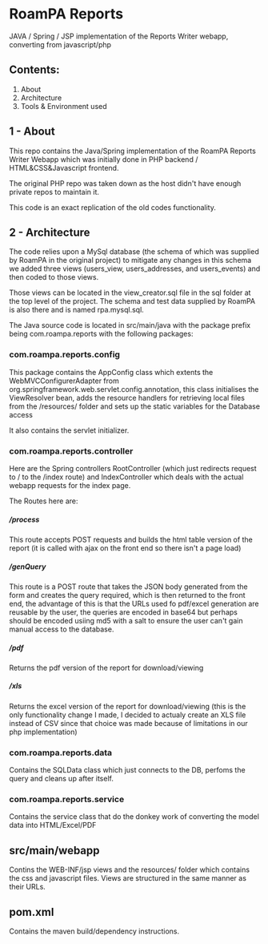 # RoamPA Reports
JAVA / Spring / JSP implementation of the Reports Writer webapp, converting from javascript/php

Contents:
---------
1. About
2. Architecture
3. Tools & Environment used

1 - About
---
This repo contains the Java/Spring implementation of the RoamPA Reports Writer Webapp which was initially done in PHP backend / HTML&CSS&Javascript frontend.

The original PHP repo was taken down as the host didn't have enough private repos to maintain it.

This code is an exact replication of the old codes functionality.

2 - Architecture
---
The code relies upon a MySql database (the schema of which was supplied by RoamPA in the original project) to mitigate any changes in this schema we added three views (users_view, users_addresses, and users_events) and then coded to those views.

Those views can be located in the view_creator.sql file in the sql folder at the top level of the project. The schema and test data supplied by RoamPA is also there and is named rpa.mysql.sql.

The Java source code is located in src/main/java with the package prefix being com.roampa.reports with the following packages:

### com.roampa.reports.config
This package contains the AppConfig class which extents the WebMVCConfigurerAdapter from org.springframework.web.servlet.config.annotation, this class initialises the ViewResolver bean, adds the resource handlers for retrieving local files from the /resources/ folder and sets up the static variables for the Database access

It also contains the servlet initializer.

### com.roampa.reports.controller
Here are the Spring controllers RootController (which just redirects request to / to the /index route) and IndexController which deals with the actual webapp requests for the index page.

The Routes here are:

##### /process
This route accepts POST requests and builds the html table version of the report (it is called with ajax on the front end so there isn't a page load)

##### /genQuery
This route is a POST route that takes the JSON body generated from the form and creates the query required, which is then returned to the front end, 
the advantage of this is that the URLs used fo pdf/excel generation are reusable by the user, the queries are encoded in base64 but perhaps should be encoded usiing md5 with a salt to ensure the user can't gain manual access to the database.

##### /pdf
Returns the pdf version of the report for download/viewing

##### /xls
Returns the excel version of the report for download/viewing (this is the only functionality change I made, I decided to actualy create an XLS file instead of CSV since that choice was made because of limitations in our php implementation)

### com.roampa.reports.data
Contains the SQLData class which just connects to the DB, perfoms the query and cleans up after itself.

### com.roampa.reports.service
Contains the service class that do the donkey work of converting the model data into HTML/Excel/PDF

## src/main/webapp
Contins the WEB-INF/jsp views and the resources/ folder which contains the css and javascript files. Views are structured in the same manner as their URLs.

## pom.xml
Contains the maven build/dependency instructions.



